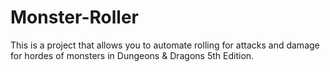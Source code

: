 # Monster-Roller
This is a project that allows you to automate rolling for attacks and damage for hordes of monsters in Dungeons & Dragons 5th Edition.
